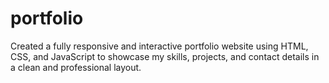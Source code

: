 # portfolio
Created a fully responsive and interactive portfolio website using HTML, CSS, and JavaScript to showcase my skills,  projects, and contact details in a clean and professional layout.
